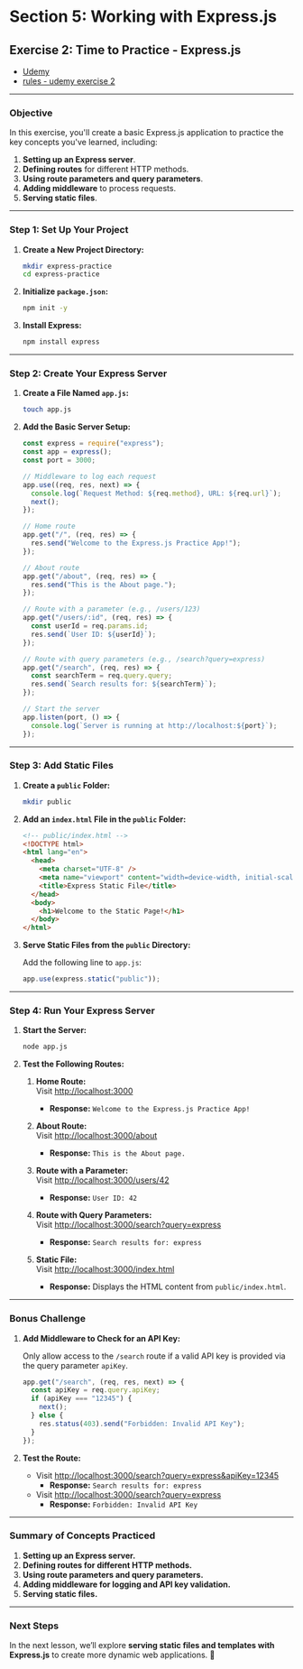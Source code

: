 # Section 5: Working with Express.js

## **Exercise 2: Time to Practice - Express.js**

- [Udemy](https://www.udemy.com/course/nodejs-the-complete-guide/learn/practice/1057486/introduction#overview)
- [rules - udemy exercise 2](pdf/rules.png)

---

### **Objective**

In this exercise, you'll create a basic Express.js application to practice the key concepts you've learned, including:

1. **Setting up an Express server**.
2. **Defining routes** for different HTTP methods.
3. **Using route parameters and query parameters**.
4. **Adding middleware** to process requests.
5. **Serving static files**.

---

### **Step 1: Set Up Your Project**

1. **Create a New Project Directory:**

   ```bash
   mkdir express-practice
   cd express-practice
   ```

2. **Initialize `package.json`:**

   ```bash
   npm init -y
   ```

3. **Install Express:**

   ```bash
   npm install express
   ```

---

### **Step 2: Create Your Express Server**

1. **Create a File Named `app.js`:**

   ```bash
   touch app.js
   ```

2. **Add the Basic Server Setup:**

   ```javascript
   const express = require("express");
   const app = express();
   const port = 3000;

   // Middleware to log each request
   app.use((req, res, next) => {
     console.log(`Request Method: ${req.method}, URL: ${req.url}`);
     next();
   });

   // Home route
   app.get("/", (req, res) => {
     res.send("Welcome to the Express.js Practice App!");
   });

   // About route
   app.get("/about", (req, res) => {
     res.send("This is the About page.");
   });

   // Route with a parameter (e.g., /users/123)
   app.get("/users/:id", (req, res) => {
     const userId = req.params.id;
     res.send(`User ID: ${userId}`);
   });

   // Route with query parameters (e.g., /search?query=express)
   app.get("/search", (req, res) => {
     const searchTerm = req.query.query;
     res.send(`Search results for: ${searchTerm}`);
   });

   // Start the server
   app.listen(port, () => {
     console.log(`Server is running at http://localhost:${port}`);
   });
   ```

---

### **Step 3: Add Static Files**

1. **Create a `public` Folder:**

   ```bash
   mkdir public
   ```

2. **Add an `index.html` File in the `public` Folder:**

   ```html
   <!-- public/index.html -->
   <!DOCTYPE html>
   <html lang="en">
     <head>
       <meta charset="UTF-8" />
       <meta name="viewport" content="width=device-width, initial-scale=1.0" />
       <title>Express Static File</title>
     </head>
     <body>
       <h1>Welcome to the Static Page!</h1>
     </body>
   </html>
   ```

3. **Serve Static Files from the `public` Directory:**

   Add the following line to `app.js`:

   ```javascript
   app.use(express.static("public"));
   ```

---

### **Step 4: Run Your Express Server**

1. **Start the Server:**

   ```bash
   node app.js
   ```

2. **Test the Following Routes:**

   1. **Home Route:**  
      Visit [http://localhost:3000](http://localhost:3000)

      - **Response:** `Welcome to the Express.js Practice App!`

   2. **About Route:**  
      Visit [http://localhost:3000/about](http://localhost:3000/about)

      - **Response:** `This is the About page.`

   3. **Route with a Parameter:**  
      Visit [http://localhost:3000/users/42](http://localhost:3000/users/42)

      - **Response:** `User ID: 42`

   4. **Route with Query Parameters:**  
      Visit [http://localhost:3000/search?query=express](http://localhost:3000/search?query=express)

      - **Response:** `Search results for: express`

   5. **Static File:**  
      Visit [http://localhost:3000/index.html](http://localhost:3000/index.html)
      - **Response:** Displays the HTML content from `public/index.html`.

---

### **Bonus Challenge**

1. **Add Middleware to Check for an API Key:**

   Only allow access to the `/search` route if a valid API key is provided via the query parameter `apiKey`.

   ```javascript
   app.get("/search", (req, res, next) => {
     const apiKey = req.query.apiKey;
     if (apiKey === "12345") {
       next();
     } else {
       res.status(403).send("Forbidden: Invalid API Key");
     }
   });
   ```

2. **Test the Route:**
   - Visit [http://localhost:3000/search?query=express&apiKey=12345](http://localhost:3000/search?query=express&apiKey=12345)
     - **Response:** `Search results for: express`
   - Visit [http://localhost:3000/search?query=express](http://localhost:3000/search?query=express)
     - **Response:** `Forbidden: Invalid API Key`

---

### **Summary of Concepts Practiced**

1. **Setting up an Express server.**
2. **Defining routes for different HTTP methods.**
3. **Using route parameters and query parameters.**
4. **Adding middleware for logging and API key validation.**
5. **Serving static files.**

---

### **Next Steps**

In the next lesson, we’ll explore **serving static files and templates with Express.js** to create more dynamic web applications. 🚀
